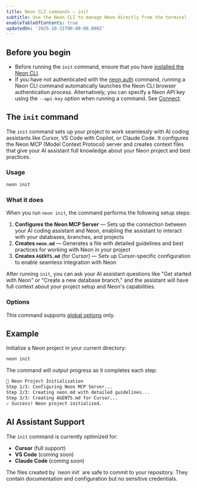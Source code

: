 ```yaml
---
title: Neon CLI commands — init
subtitle: Use the Neon CLI to manage Neon directly from the terminal
enableTableOfContents: true
updatedOn: '2025-10-31T00:00:00.000Z'
---
```


## Before you begin

- Before running the `init` command, ensure that you have [installed the Neon CLI](/docs/reference/neon-cli#install-the-neon-cli).
- If you have not authenticated with the [neon auth](/docs/reference/cli-auth) command, running a Neon CLI command automatically launches the Neon CLI browser authentication process. Alternatively, you can specify a Neon API key using the `--api-key` option when running a command. See [Connect](/docs/reference/neon-cli#connect).

## The `init` command

The `init` command sets up your project to work seamlessly with AI coding assistants like Cursor, VS Code with Copilot, or Claude Code. It configures the Neon MCP (Model Context Protocol) server and creates context files that give your AI assistant full knowledge about your Neon project and best practices.

### Usage

```bash
neon init
```

### What it does

When you run `neon init`, the command performs the following setup steps:

1. **Configures the Neon MCP Server** — Sets up the connection between your AI coding assistant and Neon, enabling the assistant to interact with your databases, branches, and projects
2. **Creates `neon.md`** — Generates a file with detailed guidelines and best practices for working with Neon in your project
3. **Creates `AGENTS.md`** (for Cursor) — Sets up Cursor-specific configuration to enable seamless integration with Neon

After running `init`, you can ask your AI assistant questions like "Get started with Neon" or "Create a new database branch," and the assistant will have full context about your project setup and Neon's capabilities.

### Options

This command supports [global options](/docs/reference/neon-cli#global-options) only.

## Example

Initialize a Neon project in your current directory:

```bash
neon init
```

The command will output progress as it completes each step:

```bash
🚀 Neon Project Initialization
Step 1/3: Configuring Neon MCP Server...
Step 2/3: Creating neon.md with detailed guidelines...
Step 3/3: Creating AGENTS.md for Cursor...
✓ Success! Neon project initialized.
```

## AI Assistant Support

The `init` command is currently optimized for:

- **Cursor** (full support)
- **VS Code** (coming soon)
- **Claude Code** (coming soon)

<Admonition type="note">
The files created by `neon init` are safe to commit to your repository. They contain documentation and configuration but no sensitive credentials.
</Admonition>

<NeedHelp/>
